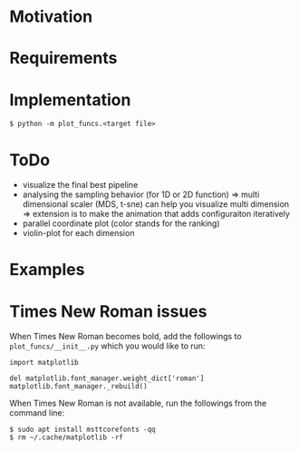 # Motivation

# Requirements

# Implementation

```
$ python -m plot_funcs.<target file>
```

# ToDo
- visualize the final best pipeline
- analysing the sampling behavior (for 1D or 2D function)
=> multi dimensional scaler (MDS, t-sne) can help you visualize multi dimension
=> extension is to make the animation that adds configuraiton iteratively
- parallel coordinate plot (color stands for the ranking)
- violin-plot for each dimension

# Examples

# Times New Roman issues

When Times New Roman becomes bold, add the followings to `plot_funcs/__init__.py` which you would like to run:
```
import matplotlib

del matplotlib.font_manager.weight_dict['roman']
matplotlib.font_manager._rebuild()
```

When Times New Roman is not available, run the followings from the command line:
```
$ sudo apt install msttcorefonts -qq
$ rm ~/.cache/matplotlib -rf
```
